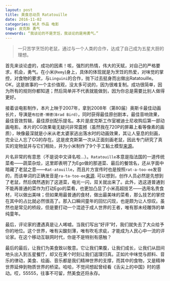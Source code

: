 ```yaml
---
layout: post
title: 美食总动员 Ratatouille
date: 2016-11-02
categories: WLR 作品 电影
tags: 皮克斯 勇气
onewords: “我谈论的不是烹饪，我谈论的是用勇气。”
---
```

> 一只苦学烹饪的老鼠，通过与一个人类的合作，达成了自己成为五星大厨的理想。

首先来谈论虚的，成功的因素！咳，强烈的热情，伟大的天赋，对自己的严格要求，机会，勇气。在小米(`Remy`)身上，具体的体现就是为烹饪的热爱，对味觉的掌控，对食物的要求，与`Linguini`的合作，抛下过去挺身而出做出Ratatouille。OK，这是故事的一个主价值观，没太多可说的，因为很难复制。成功很简单，因为所有的规则你都知道；然后简单并不代表就能做到，因为你总是需要比别人做得更好。

接着谈电影制作，本片上映于2007年，拿到2008年（第80届）奥斯卡最佳动画长片，导演是`布拉德·博德(Brad Bird)`，同时获得最佳原创剧本，最佳音响效果，最佳音效剪辑，最佳原创配乐提名。本片是皮克斯工作室被迪士尼收购后第一部动画电影。本片的CG效果毫无疑问非常震撼（虽然我在720P的屏幕上看等像素的画质），映像最深就是小米从老太婆家逃出落水时的动画效果，其让人窒息的刻画，完全让人忘了CG的存在。这是皮克斯第一次从正面刻画老鼠，因此专门研究了真实的宠物鼠并与它们相处，并为小米制作了9个手工黏土模型[来源](http://movie.mtime.com/25599/behind_the_scene.html)。

片名非常的有意思（不是说中文译名啦...）。`Ratatouille`本意是指法国的一道传统菜肴——蔬菜杂烩，这里即表明了为Ego做的那道菜、最后的餐馆名，还从字面中暗藏了老鼠之意——`Rat-atouille`，而且片方宣传时也是按照`rat-a-too-ee`发音的，而该单词的正确发音是`ra-ta-too-ee`[来源](https://zh.wikipedia.org/wiki/%E6%96%99%E7%90%86%E9%BC%A0%E7%8E%8B). 可以想到，创作人员必然是先想到了老鼠，然后偶然遇到了这道菜，电光一闪，双关就出来了。此外，选这道普通到不能再普通的菜作为打动Ego的菜肴，也更加凸显了小米高超技艺——选用名贵食材，可以做出美味；但如果用最普通的食材，做出最美味的菜肴，那么技艺的掌控在其中的占比就必然很高了。那入口瞬间童年的回忆闪现，也是颇为让人惊叹。虽然也是常见的桥段，但是要打动一个混迹于成人世界的王者，唯有那未经雕饰的单纯童年。

最后，评论家的遭遇真是让人唏嘘。当我们写出“好评”时，我们就失去了大众给予你的地位。这个世界，唯有尖酸刻薄，唯有吹毛求疵，才能成为人民心中一流的评论家。在这个移动互联网时代，你是不是特别有感触？

最后的最后，让我们为美食致以敬意。它让我们果腹，让我们成长，让我们从田间地头出入到五星餐厅，却又在某个时刻让我们返璞归真。正如片中味觉与颜料、音乐的律动，美食、绘画、音乐都是我们精神世界的支撑，而其中的食物，又是精神世界延伸到物质世界的桥梁。哈哈，不觉间想起曾经看《舌尖上的中国》时的感动。哎，55555，往事不可留，然美食还将永存。